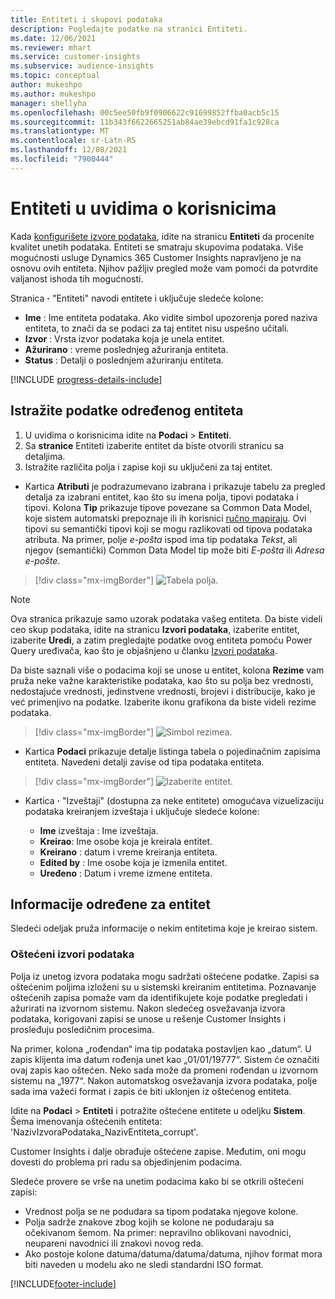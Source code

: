 ```yaml
---
title: Entiteti i skupovi podataka
description: Pogledajte podatke na stranici Entiteti.
ms.date: 12/06/2021
ms.reviewer: mhart
ms.service: customer-insights
ms.subservice: audience-insights
ms.topic: conceptual
author: mukeshpo
ms.author: mukeshpo
manager: shellyha
ms.openlocfilehash: 00c5ee50fb9f0906622c91699852ffba0acb5c15
ms.sourcegitcommit: 11b343f6622665251ab84ae39ebcd91fa1c928ca
ms.translationtype: MT
ms.contentlocale: sr-Latn-RS
ms.lasthandoff: 12/08/2021
ms.locfileid: "7900444"
---
```

# <a name="entities-in-audience-insights"></a>Entiteti u uvidima o korisnicima

Kada [konfigurišete izvore podataka](data-sources.md), idite na stranicu **Entiteti** da procenite kvalitet unetih podataka. Entiteti se smatraju skupovima podataka. Više mogućnosti usluge Dynamics 365 Customer Insights napravljeno je na osnovu ovih entiteta. Njihov pažljiv pregled može vam pomoći da potvrdite valjanost ishoda tih mogućnosti.

Stranica **·** "Entiteti" navodi entitete i uključuje sledeće kolone:

- **Ime** : Ime entiteta podataka. Ako vidite simbol upozorenja pored naziva entiteta, to znači da se podaci za taj entitet nisu uspešno učitali.
- **Izvor** : Vrsta izvor podataka koja je unela entitet.
- **Ažurirano** : vreme poslednjeg ažuriranja entiteta.
- **Status** : Detalji o poslednjem ažuriranju entiteta.

[!INCLUDE [progress-details-include](../includes/progress-details-pane.md)]

## <a name="explore-a-specific-entitys-data"></a>Istražite podatke određenog entiteta

1. U uvidima o korisnicima idite na **Podaci** > **Entiteti**.
1. Sa **stranice** Entiteti izaberite entitet da biste otvorili stranicu sa detaljima.  
1. Istražite različita polja i zapise koji su uključeni za taj entitet.

- Kartica **Atributi** je podrazumevano izabrana i prikazuje tabelu za pregled detalja za izabrani entitet, kao što su imena polja, tipovi podataka i tipovi. Kolona **Tip** prikazuje tipove povezane sa Common Data Model, koje sistem automatski prepoznaje ili ih korisnici [ručno mapiraju](map-entities.md). Ovi tipovi su semantički tipovi koji se mogu razlikovati od tipova podataka atributa. Na primer, polje *e-pošta* ispod ima tip podataka *Tekst*, ali njegov (semantički) Common Data Model tip može biti *E-pošta* ili *Adresa e-pošte*.

> [!div class="mx-imgBorder"]
> ![Tabela polja.](media/data-manager-entities-fields.PNG "Tabela polja")

> [!NOTE]
> Ova stranica prikazuje samo uzorak podataka vašeg entiteta. Da biste videli ceo skup podataka, idite na stranicu **Izvori podataka**, izaberite entitet, izaberite **Uredi**, a zatim pregledajte podatke ovog entiteta pomoću Power Query uređivača, kao što je objašnjeno u članku [Izvori podataka](data-sources.md).

Da biste saznali više o podacima koji se unose u entitet, kolona **Rezime** vam pruža neke važne karakteristike podataka, kao što su polja bez vrednosti, nedostajuće vrednosti, jedinstvene vrednosti, brojevi i distribucije, kako je već primenjivo na podatke. Izaberite ikonu grafikona da biste videli rezime podataka.

> [!div class="mx-imgBorder"]
> ![Simbol rezimea.](media/data-manager-entities-summary.png "Tabela sa rezimeom podataka")

- Kartica **Podaci** prikazuje detalje listinga tabela o pojedinačnim zapisima entiteta. Navedeni detalji zavise od tipa podataka entiteta.

> [!div class="mx-imgBorder"]
> ![Izaberite entitet.](media/data-manager-entities-data.png "Izbor entiteta")

- Kartica **·** "Izveštaji" (dostupna za neke entitete) omogućava vizuelizaciju podataka kreiranjem izveštaja i uključuje sledeće kolone:

  - **Ime** izveštaja : Ime izveštaja.
  - **Kreirao**: Ime osobe koja je kreirala entitet.
  - **Kreirano** : datum i vreme kreiranja entiteta.
  - **Edited by** : Ime osobe koja je izmenila entitet.
  - **Uređeno** : Datum i vreme izmene entiteta. 

## <a name="entity-specific-information"></a>Informacije određene za entitet

Sledeći odeljak pruža informacije o nekim entitetima koje je kreirao sistem.

### <a name="corrupted-data-sources"></a>Oštećeni izvori podataka

Polja iz unetog izvora podataka mogu sadržati oštećene podatke. Zapisi sa oštećenim poljima izloženi su u sistemski kreiranim entitetima. Poznavanje oštećenih zapisa pomaže vam da identifikujete koje podatke pregledati i ažurirati na izvornom sistemu. Nakon sledećeg osvežavanja izvora podataka, korigovani zapisi se unose u rešenje Customer Insights i prosleđuju posledičnim procesima. 

Na primer, kolona „rođendan“ ima tip podataka postavljen kao „datum“. U zapis klijenta ima datum rođenja unet kao „01/01/19777“. Sistem će označiti ovaj zapis kao oštećen. Neko sada može da promeni rođendan u izvornom sistemu na „1977“. Nakon automatskog osvežavanja izvora podataka, polje sada ima važeći format i zapis će biti uklonjen iz oštećenog entiteta. 

Idite na **Podaci** > **Entiteti** i potražite oštećene entitete u odeljku **Sistem**. Šema imenovanja oštećenih entiteta: 'NazivIzvoraPodataka_NazivEntiteta_corrupt'.

Customer Insights i dalje obrađuje oštećene zapise. Međutim, oni mogu dovesti do problema pri radu sa objedinjenim podacima.

Sledeće provere se vrše na unetim podacima kako bi se otkrili oštećeni zapisi: 

- Vrednost polja se ne podudara sa tipom podataka njegove kolone.
- Polja sadrže znakove zbog kojih se kolone ne podudaraju sa očekivanom šemom. Na primer: nepravilno oblikovani navodnici, neupareni navodnici ili znakovi novog reda.
- Ako postoje kolone datuma/datuma/datuma/datuma, njihov format mora biti naveden u modelu ako ne sledi standardni ISO format.


[!INCLUDE[footer-include](../includes/footer-banner.md)]
